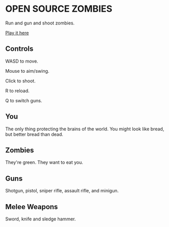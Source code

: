 # OPEN SOURCE ZOMBIES

Run and gun and shoot zombies.

[Play it here](https://macflash.github.io/open-source-zombies)

## Controls

WASD to move.

Mouse to aim/swing.

Click to shoot.

R to reload.

Q to switch guns.

## You

The only thing protecting the brains of the world. You might look like bread, but better bread than dead.

## Zombies

They're green. They want to eat you.

## Guns

Shotgun, pistol, sniper rifle, assault rifle, and minigun.

## Melee Weapons

Sword, knife and sledge hammer.
